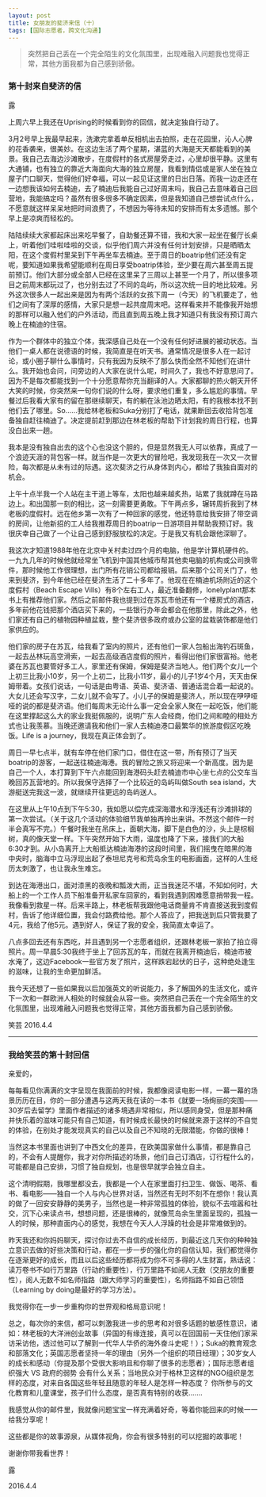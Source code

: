 ```yaml
---
layout: post
title: 女朋友的斐济来信（十）
tags: [国际志愿者，跨文化沟通]
---
```


>突然把自己丢在一个完全陌生的文化氛围里，出现难融入问题我也觉得正常，其他方面我都为自己感到骄傲。


### 第十封来自斐济的信

露

上周六早上我还在Uprising的时候看到你的回信，就决定独自行动了。

3月2号早上我最早起来，洗漱完拿着单反相机出去拍照，走在花园里，沁人心脾的花香袭来，很美妙。在这边生活了两个星期，湛蓝的大海是天天都能看到的美景。我自己去海边沙滩散步，在度假村的各式房屋旁走过，心里却很平静。这里有大通铺，也有独立的靠近大海面向大海的独立房屋，我看到情侣或是家人坐在独立屋子门口聊天，觉得他们好幸福，可以一起见证这里的日出日落。而我一边走还在一边想我该如何去楠迪，去了楠迪后我能自己过好周末吗，我自己去意味着自己回营地，我能搞定吗？虽然有很多很多不确定因素，但是我知道自己想尝试点什么，不愿意就这样呆呆地把时间浪费了，不想因为等待未知的安排而有太多遗憾。那个早上是凉爽而轻松的。

陆陆续续大家都起床出来吃早餐了，自助餐还算不错，我和大家一起坐在餐厅长桌上，听着他们哇啦哇啦的交谈，似乎他们周六并没有任何计划安排，只是晒晒太阳，在这个度假村里呆到下午再坐车去楠迪。至于周日的boatrip他们还没有定呢，要知道如果我希望能顺利在周日享受boatrip体验，至少要在周六甚至周五提前预订。他们大部分或全部人已经在这里呆了三周以上甚至一个月了，所以很多项目之前周末都玩过了，也分别去过了不同的岛屿，所以这次统一目的地比较难。另外这次很多人一起出来是因为有两个活跃的女孩下周一（今天）的飞机要走了，他们之间有了深厚的感情，大家只是想一起共度周末吧。这样看来并不能像我开始想的那样可以融入他们的户外活动，而且直到周五晚上我才知道只有我没有预订周六晚上在楠迪的住宿。

作为一个群体中的独立个体，我深感自己处在一个没有任何好进展的被动状态。当他们一桌人都在说德语的时候，我简直是在听天书。通常情况是很多人在一起讨论，或小圈子聊什么事情时，只有我因为反映不了那么快而全然不知他们在讲什么。我开始也会问，问旁边的人大家在说什么呢，时间久了，我也不好意思问了。因为不是每次都能找到一个十分愿意帮你充当翻译的人。大家都聊的热火朝天开怀大笑的时候，你突然来一句你们说的什么呀，要求他们重复，多么尴尬的事情。早餐过后我看大家有的留在那继续聊天，有的躺在泳池边晒太阳，有的我根本找不到他们去了哪里。So……我给林老板和Suka分别打了电话，就果断回去收拾背包准备独自赶往楠迪了。决定提前赶到那边在林老板的帮助下计划我的周日行程，也算没白出来一趟。

我本是没有独自出去的这个心也没这个胆的，但是显然我无人可以依靠，真成了一个浪迹天涯的背包客一样。就当作是一次更大的冒险吧，我发现我在一次又一次冒险，每次都是从未有过的际遇。这次斐济之行从身体到内心，都给了我独自面对的机会。

上午十点半我一个人站在主干道上等车，太阳也越来越炙热，站累了我就蹲在马路边上。和出国那一刻的相比，这一刻需要更勇敢。下午两点多，辗转周折我到了林老板的度假村。远在他乡第一次有了一种回家的感觉，他还特意给我安排了带空调的房间，让他新招的工人给我推荐周日的boatrip一日游项目并帮助我预订好。我很庆幸自己做了一个让自己感到舒服放松的决定。于是我又有机会跟他深聊了。

我这次才知道1988年他在北京中关村卖过四个月的电脑，他是学计算机硬件的。一九九几年的时候他就经常坐飞机到中国其他城市帮其他卖电脑的机构或公司换零件，那时候他工作很理想，出门所有花销公司都给报销。后来那个公司关门了，他来到斐济，到今年他已经在斐济生活了二十多年了。他现在在楠迪机场附近的这个度假村（Beach Escape Vills）有8个左右工人，最近准备翻修，lonelyplant那本书上有推荐他们家。然后之前邮件我也提到过在苏瓦市他还有一个楼房式的酒店，多年前他花钱把那个酒店买下来的，一些银行办年会都会在他那里，除此之外，他们家还有自己的植物园种植盆栽，整个斐济很多政府或办公室的盆栽装饰都是他们家供应的。

他们家的房子在苏瓦，给我看了室内的照片，还有他们一家人包船出海钓石斑鱼，一起去丛林玩高空滑索，一起去高级酒店度假的照片，看得出他们家很富裕。他老婆在苏瓦也要管好多工人，家里还有保姆，保姆是斐济当地人。他们两个女儿一个上初三比我小10岁，另一个上初二，比我小11岁，最小的儿子1岁4个月，天天由保姆带着。女孩们说话，一句话是由粤语、英语、斐济语、普通话混合着一起说的。大女儿还会写汉字，二女儿就不会写了。小儿子的保姆是斐济人，所以现在吚吚哑哑的说的都是斐济语。他们每周末无论什么事一定会全家人聚在一起吃饭，他们能在这里撑起这么大的家业我挺佩服的，说明广东人会经商，他们之间和睦的相处方式也让我羡慕。当晚还邀请我和他们一家人去楠迪港口最繁华的旅游度假区吃晚饭。Life is a journey，我现在真正体会到了。

周日一早七点半，就有车停在他们家门口，借住在这一带，所有预订了当天boatrip的游客，一起送往楠迪海港。我的冒险之旅又将迎来一个新高度。因为是自己一个人，本打算到下午六点能回到海港码头赶去楠迪市中心坐七点的公交车当晚回苏瓦营地的。所以我保守选择了一个比较近的岛屿叫做South sea island，大游艇送完我这一波，就继续开往更远的岛屿送人。

在这里从上午10点到下午5:30，我如愿以偿完成深海潜水和浮浅还有沙滩排球的第一次尝试。（关于这几个活动的体验细节我单独再拎出来讲。不然这个邮件一时半会真写不完。）午餐时我坐在吊床上，面朝大海，脚下是白色的沙，头上是棕榈树，真的像天堂一样。下午突然开始下大雨，温度也降了下来，接我们的大船6:30才到。从小岛离开上大船抵达楠迪海港的这段时间里，我们摇曳在暗黑的海中央时，脑海中立马浮现出起了泰坦尼克号和荒岛余生的电影画面，这样的人生经历太刺激了，也让我永生难忘。

到达在海港出口，面对漆黑的夜晚和瓢泼大雨，正当我迷茫不堪，不知如何时，大船上的一个工作人员下船准备开私家车回家的，看到我遇到困难愿意捎带我一程。我像看到救星一样。后来半路上，林老板帮我跟他电话商量肯不肯直接送我到度假村，告诉了他详细位置，我会付路费给他。那个人答应了，把我送到后只管我要了4元，我给了他5元。遇到好人，保证了我的安全，我简直太幸运了。

八点多回去还有东西吃，并且遇到另一个志愿者组织，还跟林老板一家拍了拍立得照片。周一早晨5:30我终于坐上了回苏瓦的车，而就在我离开楠迪后，楠迪市被水淹了，这边Facebook一些官方发了照片，这样跌宕起伏的日子，这种绝处逢生的滋味，让我的生命更加鲜活。

我今天还想了一些如果我以后加强英文的听说能力，多了解国外的生活文化，或许下一次和一群欧洲人相处的时候就会从容一些。突然把自己丢在一个完全陌生的文化氛围里，出现难融入问题我也觉得正常，其他方面我都为自己感到骄傲。
          
笑芸
2016.4.4

-----

### 我给笑芸的第十封回信

亲爱的，

每每看见你满满的文字呈现在我面前的时候，我都像阅读电影一样，一幕一幕的场景历历在目，你的一部分遭遇与这两天我在读的一本书《就要一场绚丽的突围——30岁后去留学》里面作者描述的诸多境遇非常相似，所以感同身受，但是那种痛并快乐着的滋味可能只有自己知道，有时候成长最快的时候就来源于这样的不自觉的体验，在别处才能发现真实的自己以及自己不知晓的无限潜能，你做的很棒！

当然这本书里面也讲到了中西文化的差异，在欧美国家做什么事情，都是靠自己的，不会有人提醒你，我才对你所描述的场景，他们自己订酒店，订行程什么的，可能都是自己安排，习惯了独自规划，也是很早就学会独立自主。

这个清明假期，我哪里都没去，我都是一个人在家里面打扫卫生、做饭、喝茶、看书、看电影——独自一个人与内心世界对话，当然还有无时不刻不在想你！我认真的做了一回安安静静的美男子，当然也是一种非常孤独的体验，貌似不去喧嚣和社交，沉下心来读点书，想想问题，还是很棒的，就像荒岛余生里面呈现的，孤独一人的时候，那种直面内心的感觉，我想在今天人人浮躁的社会是非常难做到的。

昨天我还和你妈妈聊天，探讨你过去不自信的成长经历，到最近这几天你的种种独立意识去做的好些决策和行动，都在一步一步的强化你的自信认知，我们都觉得你在逐渐更好的成长，而且以后这些经历都将成为你不可多得的人生财富，熟话说：读万卷书不如行万里路（行动的重要性），行万里路不如阅人无数（交朋友的重要性），阅人无数不如名师指路（跟大师学习的重要性），名师指路不如自己领悟（Learning by doing是最好的学习方法）。

我觉得你在一步一步重构你的世界观和格局意识呢！

总之，每次你的来信，都可以刺激我进一步的思考和对很多话题的敏感性意识，诸如：林老板的大洋洲创业故事（异国的有缘连接，真可以在回国前一天住他们家采访采访他，透过他可以了解到一代华人华侨的海外奋斗史呢！）；Suka的教育观念和部落文化；英国志愿者坚持一年的理由（另外一个组织的项目经理）；30岁女人的成长和感动（你提及那个受很大影响且和你聊了很多的志愿者）；国际志愿者组织强大 VS 政府的弱势 会有什么关系；当地民众对于格林卫这样的NGO组织是怎样的态度，对来自各国这些年轻且随意的年轻人是怎样一种态度？ 你所参与的文化教育和儿童课堂，孩子们什么态度，是否真有特别的收获.......

我感觉从你的邮件里，我就像问题宝宝一样充满着好奇，等着你能回来的时候一一给我分享呢！

这些都是你的故事源泉，从媒体视角，你会有很多特别的可以挖掘的故事呢！

谢谢你带我看世界！

露

2016.4.4


